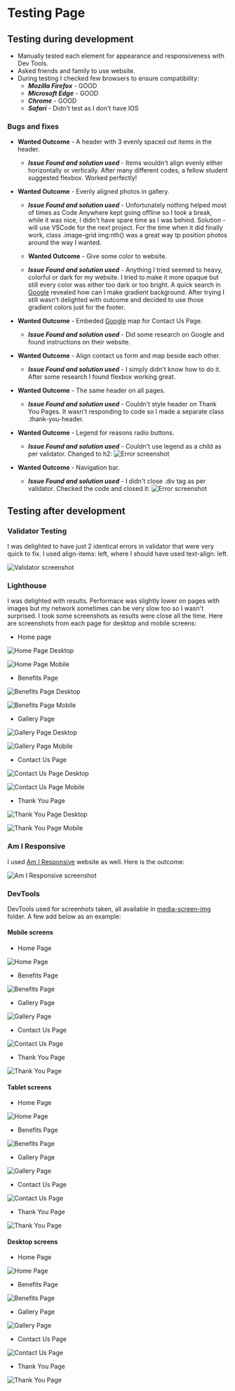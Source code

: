 # Testing Page

## **Testing during development**

* Manually tested each element for appearance and responsiveness with Dev Tools.
* Asked friends and family to use website.
* During testing I checked few browsers to ensure compatibility:
  * ***Mozilla Firefox*** - GOOD
  * ***Microsoft Edge*** - GOOD
  * ***Chrome*** - GOOD
  * ***Safari*** - Didn't test as I don't have IOS

### **Bugs and fixes**

* **Wanted Outcome** - A header with 3 evenly spaced out items in the header.
  * ***Issue Found and solution used*** - Items wouldn't align evenly either horizontally or vertically. After many different codes, a fellow student suggested flexbox. Worked perfectly!
  
* **Wanted Outcome** - Evenly aligned photos in gallery.
  * ***Issue Found and solution used*** - Unfortunately nothing helped most of times as Code Anywhere kept going offline so I took a break, while it was nice, I didn't have spare time as I was behind. Solution - will use VSCode for the next project. For the time when it did finally work, class .image-grid img:nth() was a great way tp position photos around the way I wanted.
  
  * **Wanted Outcome** - Give some color to website.
  * ***Issue Found and solution used*** - Anything I tried seemed to heavy, colorful or dark for my website. I tried to make it more opaque but still every color was either too dark or too bright. A quick search in [Google](https://www.google.ie/) revealed how can I make gradient background. After trying I still wasn't delighted with outcome and decided to use those gradient colors just for the footer.
  
* **Wanted Outcome** - Embeded [Google](https://www.google.ie/) map for Contact Us Page.
  * ***Issue Found and solution used*** - Did some research on Google and found instructions on their website.
  
* **Wanted Outcome** - Align contact us form and map beside each other.
  * ***Issue Found and solution used*** - I simply didn't know how to do it. After some research I found flexbox working great.
  
* **Wanted Outcome** - The same header on all pages.
  * ***Issue Found and solution used*** - Couldn't style header on Thank You Pages. It wasn't responding to code so I made a separate class .thank-you-header.
  
* **Wanted Outcome** - Legend for reasons radio buttons.
  * ***Issue Found and solution used*** - Couldn't use legend as a child as per validator. Changed to h2:
![Error screenshot](assets/screenshots/legend-error.jpg)

* **Wanted Outcome** - Navigation bar.
  * ***Issue Found and solution used*** - I didn't close .div tag as per validator. Checked the code and closed it:
![Error screenshot](assets/screenshots/open-tag.jpg)

## **Testing after development**

### **Validator Testing**

I was delighted to have just 2 identical errors in validator that were very quick to fix. I used align-items: left, where I should have used text-align: left.

![Validator screenshot](assets/screenshots/w3c-validator.jpg)

### **Lighthouse**

I was delighted with results. Performace was slightly lower on pages with images but my network sometimes can be very slow too so I wasn't surprised. I took some screenshots as results were close all the time. Here are screenshots from each page for desktop and mobile screens:

* Home page

![Home Page Desktop](assets/screenshots/lighthouse-desktop-home.jpg)

![Home Page Mobile](assets/screenshots/lighthouse-mobile-home.jpg)

* Benefits Page

![Benefits Page Desktop](assets/screenshots/lighthouse-desktop-benefits.jpg)

![Benefits Page Mobile](assets/screenshots/lighthouse-mobile-benefits.jpg)

* Gallery Page

![Gallery Page Desktop](assets/screenshots/lighthouse-desktop-gallery.jpg)

![Gallery Page Mobile](assets/screenshots/lighthouse-mobile-gallery.jpg.png)

* Contact Us Page

![Contact Us Page Desktop](assets/screenshots/lighthouse-desktop-contact-us.jpg)

![Contact Us Page Mobile](assets/screenshots/lighthouse-mobile-contact-us.jpg)

* Thank You Page

![Thank You Page Desktop](assets/screenshots/lighthouse-desktop-thank-you.jpg)

![Thank You Page Mobile](assets/screenshots/lighthouse-mobile-thank-you.jpg)

### **Am I Responsive**

I used [Am I Responsive](https://amiresponsive.co.uk/) website as well. Here is the outcome:

![Am I Responsive screenshot](assets/screenshots/am-i-responsive-new.jpg)

### **DevTools**

DevTools used for screenhots taken, all available in [media-screen-img](assets/media-screen-img/) folder. A few add below as an example:

#### **Mobile screens**
* Home Page

![Home Page](assets/media-screen-img/iPhone-8-Plus-7-Plus-6S-Plus-414x736-home.png)

* Benefits Page

![Benefits Page](assets/media-screen-img/iPhone-8-Plus-7-Plus-6S-Plus-414x736-benefits.png)
  
* Gallery Page

![Gallery Page](assets/media-screen-img/iPhone-8-Plus-7-Plus-6S-Plus-414x736-gallery.png)
  
* Contact Us Page

![Contact Us Page](assets/media-screen-img/iPhone-8-Plus-7-Plus-6S-Plus-414x736-contact-us.png)
  
* Thank You Page
  
![Thank You Page](assets/media-screen-img/iPhone-8-Plus-7-Plus-6S-Plus-414x736-thank-you.png)

#### **Tablet screens**
* Home Page

![Home Page](assets/media-screen-img/iPad-768x1024-home.png)

* Benefits Page

![Benefits Page](assets/media-screen-img/iPad-768x1024-benefits.png)
  
* Gallery Page

![Gallery Page](assets/media-screen-img/iPad-768x1024-gallery.png)
  
* Contact Us Page

![Contact Us Page](assets/media-screen-img/iPad-768x1024-contact-us.png)
  
* Thank You Page
  
![Thank You Page](assets/media-screen-img/iPad-768x1024-thank-you.png)

#### **Desktop screens**
* Home Page

![Home Page](assets/media-screen-img/Laptop-2-1280x800-home.png)

* Benefits Page

![Benefits Page](assets/media-screen-img/Laptop-2-1280x800-benefits.png)
  
* Gallery Page

![Gallery Page](assets/media-screen-img/Laptop-2-1280x800-gallery.png)
  
* Contact Us Page

![Contact Us Page](assets/media-screen-img/Laptop-2-1280x800-contact-us.png)
  
* Thank You Page
  
![Thank You Page](assets/media-screen-img/Laptop-2-1280x800-thank-you.png)
